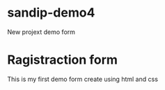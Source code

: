 # sandip-demo4
New projext demo form

# Ragistraction form
This is my first demo form create using html and css 